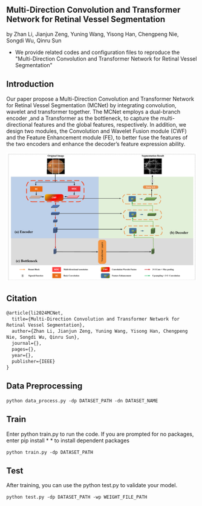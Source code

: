 ## Multi-Direction Convolution and Transformer Network for Retinal Vessel Segmentation

by Zhan Li, Jianjun Zeng, Yuning Wang, Yisong Han, Chengpeng Nie, Songdi Wu, Qinru Sun


* We provide related codes and configuration files to reproduce the "Multi-Direction Convolution and Transformer Network for Retinal Vessel Segmentation"

## Introduction
Our paper propose a Multi-Direction Convolution and Transformer Network for Retinal Vessel Segmentation (MCNet) by integrating convolution, wavelet and transformer together. The
MCNet employs a dual-branch encoder ,and a Transformer as the bottleneck, to capture the
multi-directional features and the global features, respectively.
In addition, we design two modules, the Convolution and
Wavelet Fusion module (CWF) and the Feature Enhancement
module (FE), to better fuse the features of the two encoders
and enhance the decoder’s feature expression ability.

<div align="center">
  <img src="figures/framework.png" width="1000" />
</div>


## Citation
```
@article{li2024MCNet,
  title={Multi-Direction Convolution and Transformer Network for Retinal Vessel Segmentation},
  author={Zhan Li, Jianjun Zeng, Yuning Wang, Yisong Han, Chengpeng Nie, Songdi Wu, Qinru Sun},
  journal={},
  pages={},
  year={},
  publisher={IEEE}
}
```

## Data Preprocessing
```
python data_process.py -dp DATASET_PATH -dn DATASET_NAME
```

## Train
Enter python train.py to run the code. If you are prompted for no packages, enter pip install * * to install dependent packages
```
python train.py -dp DATASET_PATH
```

## Test
After training, you can use the python test.py to validate your model.
```
python test.py -dp DATASET_PATH -wp WEIGHT_FILE_PATH
```
